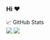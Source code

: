 ### Hi :heart: 

📈 GitHub Stats
<br/>
<img src="https://github-readme-stats.vercel.app/api?username=aprilianningrum&count_private=true&theme=vue-dark">
<img src="https://github-readme-stats.vercel.app/api/top-langs/?username=aprilianningrum&theme=vue-dark">
<br/>
